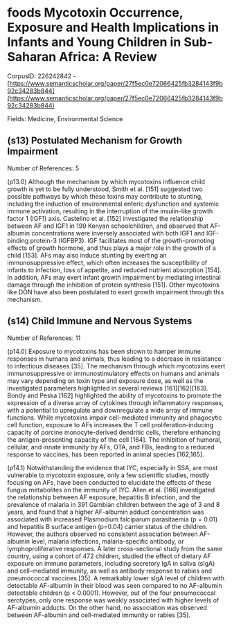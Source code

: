 # foods Mycotoxin Occurrence, Exposure and Health Implications in Infants and Young Children in Sub-Saharan Africa: A Review

CorpusID: 226242842 - [https://www.semanticscholar.org/paper/27f5ec0e72066425fb3284143f9b92c34283b844](https://www.semanticscholar.org/paper/27f5ec0e72066425fb3284143f9b92c34283b844)

Fields: Medicine, Environmental Science

## (s13) Postulated Mechanism for Growth Impairment
Number of References: 5

(p13.0) Although the mechanism by which mycotoxins influence child growth is yet to be fully understood, Smith et al. [151] suggested two possible pathways by which these toxins may contribute to stunting, including the induction of environmental enteric dysfunction and systemic immune activation, resulting in the interruption of the insulin-like growth factor 1 (IGF1) axis. Castelino et al. [152] investigated the relationship between AF and IGF1 in 199 Kenyan schoolchildren, and observed that AF-albumin concentrations were inversely associated with both IGF1 and IGF-binding protein-3 (IGFBP3). IGF facilitates most of the growth-promoting effects of growth hormone, and thus plays a major role in the growth of a child [153]. AFs may also induce stunting by exerting an immunosuppressive effect, which often increases the susceptibility of infants to infection, loss of appetite, and reduced nutrient absorption [154]. In addition, AFs may exert infant growth impairment by mediating intestinal damage through the inhibition of protein synthesis [151]. Other mycotoxins like DON have also been postulated to exert growth impairment through this mechanism.
## (s14) Child Immune and Nervous Systems
Number of References: 11

(p14.0) Exposure to mycotoxins has been shown to hamper immune responses in humans and animals, thus leading to a decrease in resistance to infectious diseases [35]. The mechanism through which mycotoxins exert immunosuppressive or immunostimulatory effects on humans and animals may vary depending on toxin type and exposure dose, as well as the investigated parameters highlighted in several reviews [161][162][163]. Bondy and Peska [162] highlighted the ability of mycotoxins to promote the expression of a diverse array of cytokines through inflammatory responses, with a potential to upregulate and downregulate a wide array of immune functions. While mycotoxins impair cell-mediated immunity and phagocytic cell function, exposure to AFs increases the T cell proliferation-inducing capacity of porcine monocyte-derived dendritic cells, therefore enhancing the antigen-presenting capacity of the cell [164]. The inhibition of humoral, cellular, and innate immunity by AFs, OTA, and FBs, leading to a reduced response to vaccines, has been reported in animal species [162,165].

(p14.1) Notwithstanding the evidence that IYC, especially in SSA, are most vulnerable to mycotoxin exposure, only a few scientific studies, mostly focusing on AFs, have been conducted to elucidate the effects of these fungus metabolites on the immunity of IYC. Allen et al. [166] investigated the relationship between AF exposure, hepatitis B infection, and the prevalence of malaria in 391 Gambian children between the age of 3 and 8 years, and found that a higher AF-albumin adduct concentration was associated with increased Plasmodium falciparum parasitaemia (p = 0.01) and hepatitis B surface antigen (p=0.04) carrier status of the children. However, the authors observed no consistent association between AF-albumin level, malaria infections, malaria-specific antibody, or lymphoproliferative responses. A later cross-sectional study from the same country, using a cohort of 472 children, studied the effect of dietary AF exposure on immune parameters, including secretory IgA in saliva (sIgA) and cell-mediated immunity, as well as antibody response to rabies and pneumococcal vaccines [35]. A remarkably lower sIgA level of children with detectable AF-albumin in their blood was seen compared to no AF-albumin detectable children (p < 0.0001). However, out of the four pneumococcal serotypes, only one response was weakly associated with higher levels of AF-albumin adducts. On the other hand, no association was observed between AF-albumin and cell-mediated immunity or rabies [35].
